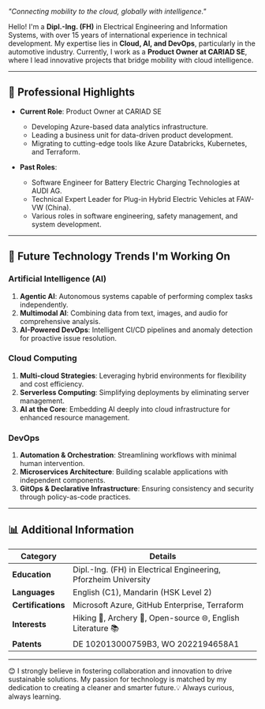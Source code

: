 *"Connecting mobility to the cloud, globally with intelligence."*  

Hello! I'm a **Dipl.-Ing. (FH)** in Electrical Engineering and Information Systems, with over 15 years of international experience in technical development. My expertise lies in **Cloud, AI, and DevOps**, particularly in the automotive industry. Currently, I work as a **Product Owner at CARIAD SE**, where I lead innovative projects that bridge mobility with cloud intelligence.

---

## 💼 Professional Highlights
- **Current Role**: Product Owner at CARIAD SE  
  - Developing Azure-based data analytics infrastructure.
  - Leading a business unit for data-driven product development.
  - Migrating to cutting-edge tools like Azure Databricks, Kubernetes, and Terraform.

- **Past Roles**:
  - Software Engineer for Battery Electric Charging Technologies at AUDI AG.
  - Technical Expert Leader for Plug-in Hybrid Electric Vehicles at FAW-VW (China).
  - Various roles in software engineering, safety management, and system development.

---

## 🚀 Future Technology Trends I'm Working On

### **Artificial Intelligence (AI)**
1. **Agentic AI**: Autonomous systems capable of performing complex tasks independently.
2. **Multimodal AI**: Combining data from text, images, and audio for comprehensive analysis.
3. **AI-Powered DevOps**: Intelligent CI/CD pipelines and anomaly detection for proactive issue resolution.

### **Cloud Computing**
1. **Multi-cloud Strategies**: Leveraging hybrid environments for flexibility and cost efficiency.
2. **Serverless Computing**: Simplifying deployments by eliminating server management.
3. **AI at the Core**: Embedding AI deeply into cloud infrastructure for enhanced resource management.

### **DevOps**
1. **Automation & Orchestration**: Streamlining workflows with minimal human intervention.
2. **Microservices Architecture**: Building scalable applications with independent components.
3. **GitOps & Declarative Infrastructure**: Ensuring consistency and security through policy-as-code practices.

---

## 📊 Additional Information

| **Category**           | **Details**                                                                 |
|-------------------------|-----------------------------------------------------------------------------|
| **Education**           | Dipl.-Ing. (FH) in Electrical Engineering, Pforzheim University            |
| **Languages**           | English (C1), Mandarin (HSK Level 2)                                       |
| **Certifications**      | Microsoft Azure, GitHub Enterprise, Terraform                              |
| **Interests**           | Hiking 🥾, Archery 🏹, Open-source 🌐, English Literature 📚                 |
| **Patents**             | DE 102013000759B3, WO 2022194658A1                                         |

---

😊 I strongly believe in fostering collaboration and innovation to drive sustainable solutions. My passion for technology is matched by my dedication to creating a cleaner and smarter future.💡 Always curious, always learning.
